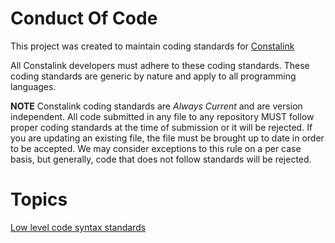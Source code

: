 # Conduct Of Code

This project was created to maintain coding standards for [Constalink](https://constalink.com)

All Constalink developers must adhere to these coding standards. These coding standards are generic by nature and apply
to all programming languages.

**NOTE** Constalink coding standards are *Always Current* and are version independent. All code submitted in any file
to any repository MUST follow proper coding standards at the time of submission or it will be rejected. If you are
updating an existing file, the file must be brought up to date in order to be accepted. We may consider exceptions to
this rule on a per case basis, but generally, code that does not follow standards will be rejected.

# Topics

[Low level code syntax standards](LowLevelCodeSyntaxStandards.md)
